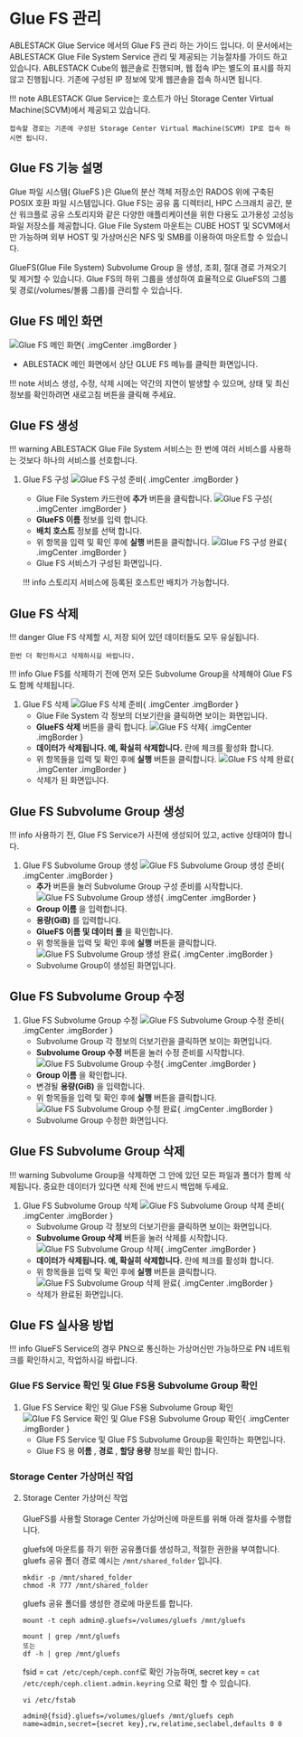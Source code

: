 

# Glue FS 관리
ABLESTACK Glue Service 에서의 Glue FS 관리 하는 가이드 입니다.
이 문서에서는 ABLESTACK Glue File System Service 관리 및 제공되는 기능절차를 가이드 하고 있습니다.
ABLESTACK Cube의 웹콘솔로 진행되며, 웹 접속 IP는 별도의 표시를 하지 않고 진행됩니다.
기존에 구성된 IP 정보에 맞게 웹콘솔을 접속 하시면 됩니다.

!!! note
    ABLESTACK Glue Service는 호스트가 아닌 Storage Center Virtual Machine(SCVM)에서 제공되고 있습니다.

    접속할 경로는 기존에 구성된 Storage Center Virtual Machine(SCVM) IP로 접속 하시면 됩니다.

## Glue FS 기능 설명
Glue 파일 시스템( GlueFS )은 Glue의 분산 객체 저장소인 RADOS 위에 구축된 POSIX 호환 파일 시스템입니다.
Glue FS는 공유 홈 디렉터리, HPC 스크래치 공간, 분산 워크플로 공유 스토리지와 같은 다양한 애플리케이션을 위한 다용도 고가용성 고성능 파일 저장소를 제공합니다.
Glue File System 마운트는 CUBE HOST 및 SCVM에서만 가능하며 외부 HOST 및 가상머신은 NFS 및 SMB를 이용하여 마운트할 수 있습니다.

GlueFS(Glue File System) Subvolume Group 을 생성, 조회, 절대 경로 가져오기 및 제거할 수 있습니다.
Glue FS의 하위 그룹을 생성하여 효율적으로 GlueFS의 그룹 및 경로(/volumes/볼륨 그룹)를 관리할 수 있습니다.

## Glue FS 메인 화면
![Glue FS 메인 화면](../../assets/images/glue-service/install-guide-glue-fs-main-01.png){ .imgCenter .imgBorder }
- ABLESTACK 메인 화면에서 상단 GLUE FS 메뉴를 클릭한 화면입니다.

!!! note
    서비스 생성, 수정, 삭제 시에는 약간의 지연이 발생할 수 있으며, 상태 및 최신 정보를 확인하려면 새로고침 버튼을 클릭해 주세요.

## Glue FS 생성

!!! warning
    ABLESTACK Glue File System 서비스는 한 번에 여러 서비스를 사용하는 것보다 하나의 서비스를 선호합니다.

1. Glue FS 구성
    ![Glue FS 구성 준비](../../assets/images/glue-service/install-guide-glue-fs-create-01.png){ .imgCenter .imgBorder }
    - Glue File System 카드란에 **추가** 버튼을 클릭합니다.
    ![Glue FS 구성](../../assets/images/glue-service/install-guide-glue-fs-create-02.png){ .imgCenter .imgBorder }
    - **GlueFS 이름** 정보를 입력 합니다.
    - **배치 호스트** 정보를 선택 합니다.
    - 위 항목을 입력 및 확인 후에 **실행** 버튼을 클릭합니다.
    ![Glue FS 구성 완료](../../assets/images/glue-service/install-guide-glue-fs-create-03.png){ .imgCenter .imgBorder }
    - Glue FS 서비스가 구성된 화면입니다.

    !!! info
        스토리지 서비스에 등록된 호스트만 배치가 가능합니다.

## Glue FS 삭제

!!! danger
    Glue FS 삭제할 시, 저장 되어 있던 데이터들도 모두 유실됩니다.

    한번 더 확인하시고 삭제하시길 바랍니다.

!!! info
    Glue FS를 삭제하기 전에 먼저 모든 Subvolume Group을 삭제해야 Glue FS도 함께 삭제됩니다.

1. Glue FS 삭제
    ![Glue FS 삭제 준비](../../assets/images/glue-service/install-guide-glue-fs-delete-01.png){ .imgCenter .imgBorder }
    - Glue File System 각 정보의 더보기란을 클릭하면 보이는 화면입니다.
    - **GlueFS 삭제** 버튼을 클릭 합니다.
    ![Glue FS 삭제](../../assets/images/glue-service/install-guide-glue-fs-delete-02.png){ .imgCenter .imgBorder }
    - **데이터가 삭제됩니다. 예, 확실히 삭제합니다.** 란에 체크를 활성화 합니다.
    - 위 항목들을 입력 및 확인 후에 **실행** 버튼을 클릭합니다.
    ![Glue FS 삭제 완료](../../assets/images/glue-service/install-guide-glue-fs-delete-03.png){ .imgCenter .imgBorder }
    - 삭제가 된 화면입니다.

## Glue FS Subvolume Group 생성

!!! info
    사용하기 전, Glue FS Service가 사전에 생성되어 있고, active 상태여야 합니다.

1. Glue FS Subvolume Group 생성
    ![Glue FS Subvolume Group 생성 준비](../../assets/images/glue-service/install-guide-glue-fs-volume-create-01.png){ .imgCenter .imgBorder }
    - **추가** 버튼을 눌러 Subvolume Group 구성 준비를 시작합니다.
    ![Glue FS Subvolume Group 생성](../../assets/images/glue-service/install-guide-glue-fs-volume-create-02.png){ .imgCenter .imgBorder }
    - **Group 이름** 을 입력합니다.
    - **용량(GiB)** 를 입력합니다.
    - **GlueFS 이름 및 데이터 풀** 을 확인합니다.
    - 위 항목들을 입력 및 확인 후에 **실행** 버튼을 클릭합니다.
    ![Glue FS Subvolume Group 생성 완료](../../assets/images/glue-service/install-guide-glue-fs-volume-create-03.png){ .imgCenter .imgBorder }
    - Subvolume Group이 생성된 화면입니다.

## Glue FS Subvolume Group 수정

1. Glue FS Subvolume Group 수정
    ![Glue FS Subvolume Group 수정 준비](../../assets/images/glue-service/install-guide-glue-fs-volume-update-01.png){ .imgCenter .imgBorder }
    - Subvolume Group 각 정보의 더보기란을 클릭하면 보이는 화면입니다.
    - **Subvolume Group 수정** 버튼을 눌러 수정 준비를 시작합니다.
    ![Glue FS Subvolume Group 수정](../../assets/images/glue-service/install-guide-glue-fs-volume-update-02.png){ .imgCenter .imgBorder }
    - **Group 이름** 을 확인합니다.
    - 변경될 **용량(GiB)** 을 입력합니다.
    - 위 항목들을 입력 및 확인 후에 **실행** 버튼을 클릭합니다.
    ![Glue FS Subvolume Group 수정 완료](../../assets/images/glue-service/install-guide-glue-fs-volume-update-03.png){ .imgCenter .imgBorder }
    - Subvolume Group 수정한 화면입니다.

## Glue FS Subvolume Group 삭제

!!! warning
    Subvolume Group을 삭제하면 그 안에 있던 모든 파일과 폴더가 함께 삭제됩니다. 중요한 데이터가 있다면 삭제 전에 반드시 백업해 두세요.

1. Glue FS Subvolume Group 삭제
    ![Glue FS Subvolume Group 삭제 준비](../../assets/images/glue-service/install-guide-glue-fs-volume-delete-01.png){ .imgCenter .imgBorder }
    - Subvolume Group 각 정보의 더보기란을 클릭하면 보이는 화면입니다.
    - **Subvolume Group 삭제** 버튼을 눌러 삭제를 시작합니다.
    ![Glue FS Subvolume Group 삭제](../../assets/images/glue-service/install-guide-glue-fs-volume-delete-02.png){ .imgCenter .imgBorder }
    - **데이터가 삭제됩니다. 예, 확실히 삭제합니다.** 란에 체크를 활성화 합니다.
    - 위 항목들을 입력 및 확인 후에 **실행** 버튼을 클릭합니다.
    ![Glue FS Subvolume Group 삭제 완료](../../assets/images/glue-service/install-guide-glue-fs-volume-delete-03.png){ .imgCenter .imgBorder }
    - 삭제가 완료된 화면입니다.

## Glue FS 실사용 방법

!!! info
    GlueFS Service의 경우 PN으로 통신하는 가상머신만 가능하므로 PN 네트워크를 확인하시고, 작업하시길 바랍니다.

### Glue FS Service 확인 및 Glue FS용 Subvolume Group 확인
1. Glue FS Service 확인 및 Glue FS용 Subvolume Group 확인
    ![Glue FS Service 확인 및 Glue FS용 Subvolume Group 확인](../../assets/images/glue-service/install-guide-glue-fs-actual-use-01.png){ .imgCenter .imgBorder }
    - Glue FS Service 및 Glue FS Subvolume Group을 확인하는 화면입니다.
    - Glue FS 용 **이름** , **경로** , **할당 용량** 정보를 확인 합니다.

### Storage Center 가상머신 작업
2. Storage Center 가상머신 작업</br></br>
    GlueFS를 사용할 Storage Center 가상머신에 마운트를 위해 아래 절차를 수행합니다.

    gluefs에 마운트를 하기 위한 공유폴더를 생성하고, 적절한 권한을 부여합니다.
    gluefs 공유 폴더 경로 예시는 `/mnt/shared_folder` 입니다.
    ```shell title="공유 폴더 생성 및 적절한 권한 부여"
    mkdir -p /mnt/shared_folder
    chmod -R 777 /mnt/shared_folder
    ```

    gluefs 공유 폴더를 생성한 경로에 마운트를 합니다.
    ```shell title="공유 폴더에 gluefs 마운트 작업"
    mount -t ceph admin@.gluefs=/volumes/gluefs /mnt/gluefs
    ```
    ```shell title="마운트 확인"
    mount | grep /mnt/gluefs
    또는
    df -h | grep /mnt/gluefs
    ```
    fsid = `cat /etc/ceph/ceph.conf`로 확인 가능하며, secret key = `cat /etc/ceph/ceph.client.admin.keyring` 으로 확인 할 수 있습니다.
    ```shell title="재부팅 후 마운트 자동 설정"
    vi /etc/fstab

    admin@{fsid}.gluefs=/volumes/gluefs /mnt/gluefs ceph name=admin,secret={secret key},rw,relatime,seclabel,defaults 0 0
    ```

